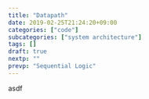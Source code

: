 ```yaml
---
title: "Datapath"
date: 2019-02-25T21:24:20+09:00
categories: ["code"]
subcategories: ["system architecture"]
tags: []
draft: true
nextp: ""
prevp: "Sequential Logic"
---
```


asdf